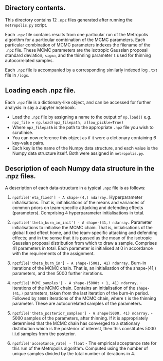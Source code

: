 ## Directory contents.

This directory contains 12 `.npz` files generated after running the `metropolis.py` script.

Each `.npz` file contains results from one particular run of the Metropolis algorithm for a particular combination of the MCMC parameters. Each particular combination of MCMC
parameters indexes the filename of the `.npz` file. These MCMC parameters are the isotropic Gaussian proposal standard deviation, `sigma`, and the thinning parameter `t` used
for thinning autocorrelated samples. 

Each `.npz` file is accompanied by a corresponding similarly indexed log `.txt` file in `/logs`.

## Loading each .npz file.

Each `.npz` file is a dictionary-like object, and can be accessed for further analysis in say a Jupyter notebook.

- Load the `.npz` file by assigning a name to the output of `np.load()` e.g. `npz_file = np.load(npz_filepath, allow_pickle=True)`
- Where `npz_filepath` is the path to the appropriate `.npz` file you wish to scrutinise.
- You can now reference this object as if it were a dictionary containing 6 key-value pairs.
- Each key is the name of the Numpy data structure, and each value is the Numpy data structure itself. Both were assigned in `metropolis.py`.

## Description of each Numpy data structure in the .npz files.

A description of each data-structure in a typical `.npz` file is as follows:

1. `npzfile['eta_fixed'] - A shape-(4,) ndarray.` Hyperparameter initialisations. That is, initialisations of the means and variances of common priors on team-specific attacking and defending effects (parameters). Comprising 4 hyperparameter initialisations in total.

2. `npzfile['theta_burn_in_init'] - A shape-(41,) ndarray.` Parameter initialisations to initialise the MCMC chain. That is, initialisations of the global fixed effect home, and the team-specific attacking and defending effects; and in the sense that it is passed as the mean of the isotropic Gaussian proposal distribution from which to draw a sample. Comprises 41 parameters in total. Each parameter is initialised at 0 in accordance with the requirements of the assignment. 

3. `npzfile['theta_burn_in'] - A shape-(5001, 41) ndarray.` Burn-in iterations of the MCMC chain. That is, an initialisation of the shape-(41,) parameters, and then 5000 further iterations.

4. `npzfile['MCMC_samples'] - A shape-(5000t + 1, 41) ndarray.` - Iterations of the MCMC chain. Contains an initialisation of the `shape-(41,)` parameters, taken from the last iteration of the burn-in period. Followed by `5000t` iterations of the MCMC chain, where `t` is the thinning parameter. These are autocorrelated samples of the parameters.

5. `npzfile['theta_posterior_samples'] - A shape(5000, 41) ndarray.` - 5000 samples of the parameters, after thinning. If it is appropriately determined that the MCMC chain has converged to a stationary distribution which is the posterior of interest, then this constitutes 5000 i.i.d samples from the posterior.

6. `npzfile['acceptance_rate] - float` - The empirical acceptance rate for this run of the Metropolis algorithm. Computed using the number of unique samples divided by the total number of iterations in 4.






